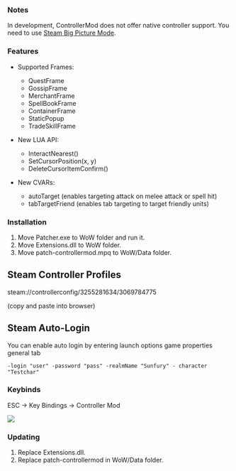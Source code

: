 ### Notes
In development, ControllerMod does not offer native controller support. You need to use [Steam Big Picture Mode](https://store.steampowered.com/bigpicture).

### Features
* Supported Frames:
  * QuestFrame
  * GossipFrame
  * MerchantFrame
  * SpellBookFrame
  * ContainerFrame
  * StaticPopup
  * TradeSkillFrame

* New LUA API:
  * InteractNearest()
  * SetCursorPosition(x, y)
  * DeleteCursorItemConfirm()
 
* New CVARs:
  * autoTarget (enables targeting attack on melee attack or spell hit)
  * tabTargetFriend (enables tab targeting to target friendly units)

### Installation
1. Move Patcher.exe to WoW folder and run it.
2. Move Extensions.dll to WoW folder.
3. Move patch-controllermod.mpq to WoW/Data folder.

## Steam Controller Profiles
steam://controllerconfig/3255281634/3069784775

(copy and paste into browser)


## Steam Auto-Login
You can enable auto login by entering launch options game properties general tab

`-login "user" -password "pass" -realmName "Sunfury" - character "Testchar"`

### Keybinds
ESC -> Key Bindings -> Controller Mod

![](https://i.imgur.com/yBZCs1ul.png)



### Updating
1. Replace Extensions.dll.
2. Replace patch-controllermod in WoW/Data folder.
